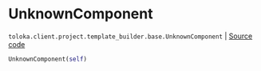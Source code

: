 # UnknownComponent
`toloka.client.project.template_builder.base.UnknownComponent` | [Source code](https://github.com/Toloka/toloka-kit/blob/v0.1.24/src/client/project/template_builder/base.py#L186)

```python
UnknownComponent(self)
```


